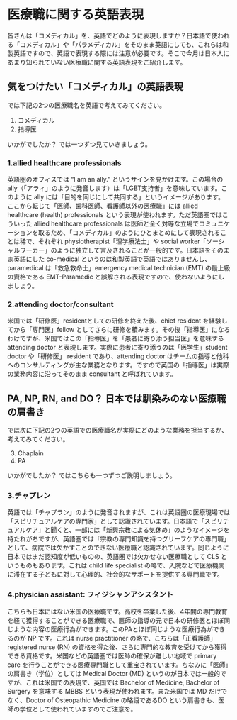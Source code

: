 # 医療職に関する英語表現

皆さんは「コメディカル」を、英語でどのように表現しますか？日本語で使われる「コメディカル」や「パラメディカル」をそのまま英語にしても、これらは和製英語ですので、英語で表現する際には注意が必要です。そこで今月は日本人にあまり知られていない医療職に関する英語表現をご紹介します。

## 気をつけたい「コメディカル」の英語表現

では下記の2つの医療職名を英語で考えてみてください。

1. コメディカル
2. 指導医

いかがでしたか？ では一つずつ見ていきましょう。

### 1.allied healthcare professionals

英語圏のオフィスでは “I am an ally.” というサインを見かけます。この場合のally（「アラィ」のように発音します）は「LGBT支持者」を意味しています。このように ally には「目的を同じにして共同する」というイメージがあります。ここから転じて「医師、歯科医師、看護師以外の医療職」には allied healthcare (health) professionals という表現が使われます。ただ英語圏ではこういった allied healthcare professionals は医師と全く対等な立場でコミュニケーションを取るため、「コメディカル」のようにひとまとめにして表現されることは稀で、それぞれ physiotherapist「理学療法士」や social worker「ソーシャルワーカー」のように独立して言及されることが一般的です。日本語をそのまま英語にした co-medical というのは和製英語で英語ではありませんし、paramedical は「救急救命士」emergency medical technician (EMT) の最上級の資格である EMT-Paramedic と誤解される表現ですので、使わないようにしましょう。

### 2.attending doctor/consultant

米国では「研修医」residentとしての研修を終えた後、chief resident を経験してから「専門医」fellow としてさらに研修を積みます。その後「指導医」になるわけですが、米国ではこの「指導医」を「患者に寄り添う担当医」を意味する attending doctor と表現します。実際に患者に寄り添うのは「医学生」student doctor や「研修医」 resident であり、attending doctor はチームの指導と他科へのコンサルティングが主な業務となります。ですので英国の「指導医」は実際の業務内容に沿ってそのまま consultant と呼ばれています。

## PA, NP, RN, and DO？ 日本では馴染みのない医療職の肩書き

では次に下記の2つの英語での医療職名が実際にどのような業務を担当するか、考えてみてください。

3. Chaplain
4. PA

いかがでしたか？ ではこちらも一つずつご説明しましょう。

### 3.チャプレン

英語では「チャプラン」のように発音されますが、これは英語圏の医療現場では「スピリチュアルケアの専門家」として認識されています。日本語で「スピリチュアルケア」と聞くと、一部には「新興宗教による気休め」のようなイメージを持たれがちですが、英語圏では「宗教の専門知識を持つグリーフケアの専門職」として、病院では欠かすことのできない医療職と認識されています。同じように日本ではまだ認知度が低いものの、英語圏では欠かせない医療職として CLS というものもあります。これは child life specialist の略で、入院などで医療機関に滞在する子どもに対して心理的、社会的なサポートを提供する専門職です。

### 4.physician assistant: フィジシャンアシスタント

こちらも日本にはない米国の医療職です。高校を卒業した後、4年間の専門教育を経て獲得することができる医療職で、医師の指導の元で日本の研修医とほぼ同じような内容の医療行為ができます。このPAとほぼ同じような医療行為ができるのが NP です。これは nurse practitioner の略で、こちらは「正看護師」 registered nurse (RN) の資格を得た後、さらに専門的な教育を受けてから獲得できる資格です。米国などの英語圏では医師の確保が難しい地域で primary care を行うことができる医療専門職として重宝されています。ちなみに「医師」の肩書き（学位）としては Medical Doctor (MD) というのが日本では一般的ですが、これは米国での表現で、英国では Bachelor of Medicine, Bachelor of Surgery を意味する MBBS という表現が使われます。また米国では MD だけでなく、Doctor of Osteopathic Medicine の略語であるDO という肩書きも、医師の学位として使われていますのでご注意を。

